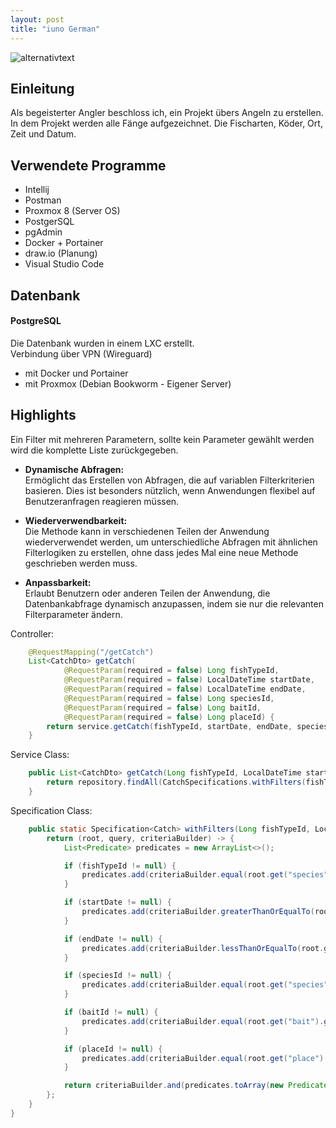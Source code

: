 ```yaml
---
layout: post
title: "iuno German"
---
```

![alternativtext](\pbl-blog\image\Banner.jpg)
## Einleitung
Als begeisterter Angler beschloss ich, ein Projekt übers Angeln zu erstellen. In dem Projekt werden alle Fänge aufgezeichnet. Die Fischarten, Köder, Ort, Zeit und Datum.

## Verwendete Programme
* Intellij
* Postman
* Proxmox 8 (Server OS)
* PostgerSQL
* pgAdmin
* Docker + Portainer
* draw.io (Planung)
* Visual Studio Code



## Datenbank
#### PostgreSQL
Die Datenbank wurden in einem LXC erstellt.  
Verbindung über VPN (Wireguard)
* mit Docker und Portainer
* mit Proxmox (Debian Bookworm - Eigener Server)   

## Highlights
Ein Filter mit mehreren Parametern, sollte kein Parameter gewählt werden wird die komplette Liste zurückgegeben.

* **Dynamische Abfragen:**  
 Ermöglicht das Erstellen von Abfragen, die auf variablen Filterkriterien basieren. Dies ist besonders nützlich, wenn Anwendungen flexibel auf Benutzeranfragen reagieren müssen.

* **Wiederverwendbarkeit:**  
 Die Methode kann in verschiedenen Teilen der Anwendung wiederverwendet werden, um unterschiedliche Abfragen mit ähnlichen Filterlogiken zu erstellen, ohne dass jedes Mal eine neue Methode geschrieben werden muss.

* **Anpassbarkeit:**  
 Erlaubt Benutzern oder anderen Teilen der Anwendung, die Datenbankabfrage dynamisch anzupassen, indem sie nur die relevanten Filterparameter ändern.

  
Controller:
```java
    @RequestMapping("/getCatch")
    List<CatchDto> getCatch(
            @RequestParam(required = false) Long fishTypeId,
            @RequestParam(required = false) LocalDateTime startDate,
            @RequestParam(required = false) LocalDateTime endDate,
            @RequestParam(required = false) Long speciesId,
            @RequestParam(required = false) Long baitId,
            @RequestParam(required = false) Long placeId) {
        return service.getCatch(fishTypeId, startDate, endDate, speciesId, baitId, placeId);
    }
```

Service Class:
  
```java
    public List<CatchDto> getCatch(Long fishTypeId, LocalDateTime startDate, LocalDateTime endDate, Long speciesId, Long baitId, Long placeId) {
        return repository.findAll(CatchSpecifications.withFilters(fishTypeId, startDate, endDate, speciesId, baitId, placeId));
    }
```

Specification Class:

```java
    public static Specification<Catch> withFilters(Long fishTypeId, LocalDateTime startDate, LocalDateTime endDate, Long speciesId, Long baitId, Long placeId) {
        return (root, query, criteriaBuilder) -> {
            List<Predicate> predicates = new ArrayList<>();

            if (fishTypeId != null) {
                predicates.add(criteriaBuilder.equal(root.get("species").get("fishType").get("id"), fishTypeId));
            }

            if (startDate != null) {
                predicates.add(criteriaBuilder.greaterThanOrEqualTo(root.get("catchTime"), startDate));
            }

            if (endDate != null) {
                predicates.add(criteriaBuilder.lessThanOrEqualTo(root.get("catchTime"), endDate));
            }

            if (speciesId != null) {
                predicates.add(criteriaBuilder.equal(root.get("species").get("id"), speciesId));
            }

            if (baitId != null) {
                predicates.add(criteriaBuilder.equal(root.get("bait").get("id"), baitId));
            }

            if (placeId != null) {
                predicates.add(criteriaBuilder.equal(root.get("place").get("id"), placeId));
            }

            return criteriaBuilder.and(predicates.toArray(new Predicate[0]));
        };
    }
}
```